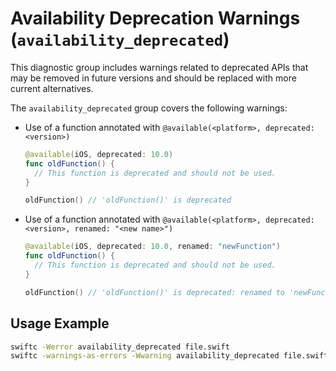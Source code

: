 # Availability Deprecation Warnings (`availability_deprecated`)

This diagnostic group includes warnings related to deprecated APIs that may be removed in future versions and should be replaced with more current alternatives.

The `availability_deprecated` group covers the following warnings:
- Use of a function annotated with `@available(<platform>, deprecated: <version>)`
  ```swift
  @available(iOS, deprecated: 10.0)
  func oldFunction() {
    // This function is deprecated and should not be used.
  }

  oldFunction() // 'oldFunction()' is deprecated
  ```
- Use of a function annotated with `@available(<platform>, deprecated: <version>, renamed: "<new name>")`
  ```swift
  @available(iOS, deprecated: 10.0, renamed: "newFunction")
  func oldFunction() {
    // This function is deprecated and should not be used.
  }

  oldFunction() // 'oldFunction()' is deprecated: renamed to 'newFunction'
  ```

## Usage Example

```sh
swiftc -Werror availability_deprecated file.swift
swiftc -warnings-as-errors -Wwarning availability_deprecated file.swift
```